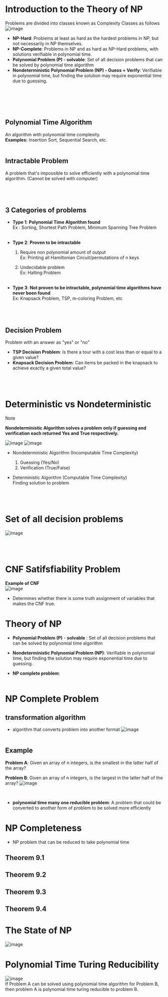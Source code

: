 # Introduction to the Theory of NP
Problems are divided into classes known as Complexity Classes as follows </br>
![image](https://github.com/juho-creator/CS-Courses/assets/72856990/c2d6eee7-a2da-452e-a0ba-67ed892deb23)
- **NP-Hard**: Problems at least as hard as the hardest problems in NP, but not necessarily in NP themselves.
- **NP-Complete**: Problems in NP and as hard as NP-Hard problems, with solutions verifiable in polynomial time.
- **Polynomial Problem (P) - solvable**: Set of all decision problems that can be solved by polynomial time algorithm
- **Nondeterministic Polynomial Problem (NP) - Guess + Verify**: Verifiable in polynomial time, but finding the solution may require exponential time due to guessing. 

</br></br></br></br>




## Polynomial Time Algorithm
An algorithm with polynomial time complexity.
</br>
**Examples:** Insertion Sort, Sequential Search, etc.
</br></br>

## Intractable Problem
A problem that's impossible to solve efficiently with a polynomial time algorithm. (Cannot be solved with computer)
</br></br></br></br>


## 3 Categories of problems
- **Type 1**: **Polynomial Time Algorithm found** </br>
  Ex : Sorting, Shortest Path Problem, Minimum Spanning Tree Problem</br></br>
- **Type 2**: **Proven to be intractable** </br>
    1. Require non polynomial amount of output</br>
    Ex: Printing all Hamiltonian Circuit/permutations of n keys</br>

    2. Undecidable problem</br>
    Ex: Halting Problem</br></br>
  
- **Type 3**: **Not proven to be intractable, polynomial time algorithms have never been found**</br>
  Ex: Knapsack Problem, TSP, m-coloring Problem, etc
</br></br></br></br>

## Decision Problem
Problem with an answer as "yes" or "no"  </br>
- **TSP Decision Problem**: Is there a tour with a cost less than or equal to a given value?
- **Knapsack Decision Problem**: Can items be packed in the knapsack to achieve exactly a given total value?
</br></br></br></br>




# Deterministic vs Nondeterministic
> [!NOTE]  
> **Nondeterministic Algorithm solves a problem only if guessing and verification each returned Yes and True respectively.**

![image](https://github.com/juho-creator/CS-Courses/assets/72856990/cf464847-10d9-41a1-a1d8-3f2f6ac2ebf8)
![image](https://github.com/juho-creator/CS-Courses/assets/72856990/e845d3ec-f1d2-49db-86f3-d85ae4e1f1b4)

- Nondeterministic Algorithm (Incomputable Time Complexity) </br>
  1. Guessing (Yes/No)
  2. Verification (True/False)
     
- Deterministic Algorithm (Computable Time Complexity) </br>
  Finding solution to problem 
</br></br></br></br>


# Set of all decision problems
![image](https://github.com/juho-creator/CS-Courses/assets/72856990/f4030da1-98ad-42a0-b278-d39057fbfaf0)
</br></br></br></br>


# CNF Satifsfiability Problem 
**Example of CNF** </br>
![image](https://github.com/juho-creator/CS-Courses/assets/72856990/ba1d33d6-ca97-4d8a-935a-ff21ae4c6f67)
- Determines whether there is some truth assignment of variables that makes the CNF true.



# Theory of NP
- **Polynomial Problem (P)** - **solvable** : Set of all decision problems that can be solved by polynomial time algorithm
- **Nondeterministic Polynomial Problem (NP)**: Verifiable in polynomial time, but finding the solution may require exponential time due to guessing.

- **NP complete problem**: 
</br></br>


# NP Complete Problem 
## transformation algorithm
- algorithm that converts problem into another format
![image](https://github.com/juho-creator/CS-Courses/assets/72856990/9b9361e3-7150-4713-86d1-8336ac323625)
</br></br>

## Example
**Problem A**:
Given an array of n integers, is the smallest in the
latter half of the array?

**Problem B**:
Given an array of n integers, is the largest in the latter
half of the array?
![image](https://github.com/juho-creator/CS-Courses/assets/72856990/d90d3085-1f66-458c-bd11-0893a33ed01d)

</br>

- **polynomial time many one reducible problem**: A problem that could be converted to another form of problem to be solved more efficiently



# NP Completeness
- NP problem that can be reduced to take polynomial time


## Theorem 9.1


## Theorem 9.2

## Theorem 9.3

## Theorem 9.4


# The State of NP
![image](https://github.com/juho-creator/CS-Courses/assets/72856990/6f3c704c-2750-49c9-a350-7f387aba9d82)


# Polynomial Time Turing Reducibility
![image](https://github.com/juho-creator/CS-Courses/assets/72856990/d198e80e-dd80-4a5f-94a5-269061ce8f58) </br>
If Problem A can be solved using polynomial time algorithm for Problem B, </br>
then problem A is polynomial time turing reducible to problem B.





</br></br>

 

    
   
      

